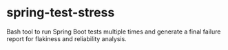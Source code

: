 # spring-test-stress
Bash tool to run Spring Boot tests multiple times and generate a final failure report for flakiness and reliability analysis.

